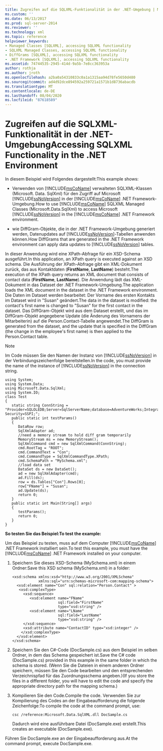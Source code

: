 ```yaml
---
title: Zugreifen auf die SQLXML-Funktionalität in der .NET-Umgebung | Microsoft-Dokumentation
ms.custom: ''
ms.date: 06/13/2017
ms.prod: sql-server-2014
ms.reviewer: ''
ms.technology: xml
ms.topic: reference
helpviewer_keywords:
- Managed Classes [SQLXML], accessing SQLXML functionality
- SQLXML Managed Classes, accessing SQLXML functionality
- DiffGrams [SQLXML], accessing SQLXML functionality
- .NET Framework [SQLXML], accessing SQLXML functionality
ms.assetid: 74744535-2945-414d-9a5b-7e8cc363953a
author: rothja
ms.author: jroth
ms.openlocfilehash: a2ba0a54310833c0a1a1315aa94d78fe5650d480
ms.sourcegitcommit: ad4d92dce894592a259721a1571b1d8736abacdb
ms.translationtype: MT
ms.contentlocale: de-DE
ms.lasthandoff: 08/04/2020
ms.locfileid: "87618589"
---
```

# <a name="accessing-sqlxml-functionality-in-the-net-environment"></a><span data-ttu-id="f0a1b-102">Zugreifen auf die SQLXML-Funktionalität in der .NET-Umgebung</span><span class="sxs-lookup"><span data-stu-id="f0a1b-102">Accessing SQLXML Functionality in the .NET Environment</span></span>
  <span data-ttu-id="f0a1b-103">In diesem Beispiel wird Folgendes dargestellt:</span><span class="sxs-lookup"><span data-stu-id="f0a1b-103">This example shows:</span></span>  
  
-   <span data-ttu-id="f0a1b-104">Verwenden von [!INCLUDE[msCoName](../../../includes/msconame-md.md)] verwalteten SQLXML-Klassen (Microsoft. Data. SqlXml) für den Zugriff auf Microsoft [!INCLUDE[ssNoVersion](../../../includes/ssnoversion-md.md)] in der [!INCLUDE[msCoName](../../../includes/msconame-md.md)] .NET Framework-Umgebung.</span><span class="sxs-lookup"><span data-stu-id="f0a1b-104">How to use [!INCLUDE[msCoName](../../../includes/msconame-md.md)] SQLXML Managed Classes (Microsoft.Data.SqlXml) to access Microsoft [!INCLUDE[ssNoVersion](../../../includes/ssnoversion-md.md)] in the [!INCLUDE[msCoName](../../../includes/msconame-md.md)] .NET Framework environment.</span></span>  
  
-   <span data-ttu-id="f0a1b-105">wie DiffGram-Objekte, die in der .NET Framework-Umgebung generiert werden, Datenupdates auf [!INCLUDE[ssNoVersion](../../../includes/ssnoversion-md.md)]-Tabellen anwenden können.</span><span class="sxs-lookup"><span data-stu-id="f0a1b-105">How DiffGrams that are generated in the .NET Framework environment can apply data updates to [!INCLUDE[ssNoVersion](../../../includes/ssnoversion-md.md)] tables.</span></span>  
  
 <span data-ttu-id="f0a1b-106">In dieser Anwendung wird eine XPath-Abfrage für ein XSD-Schema ausgeführt.</span><span class="sxs-lookup"><span data-stu-id="f0a1b-106">In this application, an XPath query is executed against an XSD schema.</span></span> <span data-ttu-id="f0a1b-107">Die Ausführung der XPath-Abfrage gibt ein XML-Dokument zurück, das aus Kontaktdaten (**FirstName**, **LastName**) besteht.</span><span class="sxs-lookup"><span data-stu-id="f0a1b-107">The execution of the XPath query returns an XML document that consists of contact data (**FirstName**, **LastName**).</span></span> <span data-ttu-id="f0a1b-108">Die Anwendung lädt das XML-Dokument in das Dataset der .NET Framework-Umgebung.</span><span class="sxs-lookup"><span data-stu-id="f0a1b-108">The application loads the XML document in the dataset in the .NET Framework environment.</span></span> <span data-ttu-id="f0a1b-109">Die Daten im Dataset werden bearbeitet: Der Vorname des ersten Kontakts im Dataset wird in "Susan" geändert.</span><span class="sxs-lookup"><span data-stu-id="f0a1b-109">The data in the dataset is modified: the contact's first name is changed to "Susan" for the first contact in the dataset.</span></span> <span data-ttu-id="f0a1b-110">Das DiffGram-Objekt wird aus dem Dataset erstellt, und das im DiffGram-Objekt angegebene Update (die Änderung des Vornamens der Mitarbeiterin) auf die Person.Contact-Tabelle angewendet.</span><span class="sxs-lookup"><span data-stu-id="f0a1b-110">The DiffGram is generated from the dataset, and the update that is specified in the DiffGram (the change in the employee's first name) is then applied to the Person.Contact table.</span></span>  
  
> [!NOTE]  
>  <span data-ttu-id="f0a1b-111">Im Code müssen Sie den Namen der Instanz von [!INCLUDE[ssNoVersion](../../../includes/ssnoversion-md.md)] in der Verbindungszeichenfolge bereitstellen.</span><span class="sxs-lookup"><span data-stu-id="f0a1b-111">In the code, you must provide the name of the instance of [!INCLUDE[ssNoVersion](../../../includes/ssnoversion-md.md)] in the connection string.</span></span>  
  
```  
using System;  
using System.Data;  
using Microsoft.Data.SqlXml;  
using System.IO;  
class Test  
{  
   static string ConnString = "Provider=SQLOLEDB;Server=SqlServerName;database=AdventureWorks;Integrated Security=SSPI;";  
   public static int testParams()  
   {  
      DataRow row;  
      SqlXmlAdapter ad;  
      //need a memory stream to hold diff gram temporarily  
      MemoryStream ms = new MemoryStream();  
      SqlXmlCommand cmd = new SqlXmlCommand(ConnString);  
      cmd.RootTag = "ROOT";  
      cmd.CommandText = "Con";  
      cmd.CommandType = SqlXmlCommandType.XPath;  
      cmd.SchemaPath = "MySchema.xml";  
      //load data set  
      DataSet ds = new DataSet();  
      ad = new SqlXmlAdapter(cmd);  
      ad.Fill(ds);  
      row = ds.Tables["Con"].Rows[0];  
      row["FName"] = "Susan";  
      ad.Update(ds);  
      return 0;  
   }  
   public static int Main(String[] args)  
   {  
      testParams();  
      return 0;  
   }  
}  
```  
  
 <span data-ttu-id="f0a1b-112">**So testen Sie das Beispiel:**</span><span class="sxs-lookup"><span data-stu-id="f0a1b-112">**To test the example:**</span></span>  
  
 <span data-ttu-id="f0a1b-113">Um das Beispiel zu testen, muss auf dem Computer [!INCLUDE[msCoName](../../../includes/msconame-md.md)] .NET Framework installiert sein.</span><span class="sxs-lookup"><span data-stu-id="f0a1b-113">To test this example, you must have the [!INCLUDE[msCoName](../../../includes/msconame-md.md)] .NET Framework installed on your computer.</span></span>  
  
1.  <span data-ttu-id="f0a1b-114">Speichern Sie dieses XSD-Schema (MySchema.xml) in einem Ordner:</span><span class="sxs-lookup"><span data-stu-id="f0a1b-114">Save this XSD schema (MySchema.xml) in a folder:</span></span>  
  
    ```  
    <xsd:schema xmlns:xsd="http://www.w3.org/2001/XMLSchema"  
                xmlns:sql="urn:schemas-microsoft-com:mapping-schema">  
      <xsd:element name="Con" sql:relation="Person.Contact" >  
       <xsd:complexType>  
         <xsd:sequence>  
            <xsd:element name="FName"    
                         sql:field="FirstName"   
                         type="xsd:string" />   
            <xsd:element name="LName"    
                         sql:field="LastName"    
                         type="xsd:string" />  
         </xsd:sequence>  
         <xsd:attribute name="ContactID" type="xsd:integer" />  
        </xsd:complexType>  
      </xsd:element>  
    </xsd:schema>  
    ```  
  
2.  <span data-ttu-id="f0a1b-115">Speichern Sie den C#-Code (DocSample.cs) aus dem Beispiel im selben Ordner, in dem das Schema gespeichert ist.</span><span class="sxs-lookup"><span data-stu-id="f0a1b-115">Save the C# code (DocSample.cs) provided in this example in the same folder in which the schema is stored.</span></span> <span data-ttu-id="f0a1b-116">(Wenn Sie die Dateien in einem anderen Ordner speichern, müssen Sie den Code bearbeiten und den entsprechenden Verzeichnispfad für das Zuordnungsschema angeben.)</span><span class="sxs-lookup"><span data-stu-id="f0a1b-116">(If you store the files in a different folder, you will have to edit the code and specify the appropriate directory path for the mapping schema.)</span></span>  
  
3.  <span data-ttu-id="f0a1b-117">Kompilieren Sie den Code.</span><span class="sxs-lookup"><span data-stu-id="f0a1b-117">Compile the code.</span></span> <span data-ttu-id="f0a1b-118">Verwenden Sie zur Kompilierung des Codes an der Eingabeaufforderung die folgende Zeichenfolge:</span><span class="sxs-lookup"><span data-stu-id="f0a1b-118">To compile the code at the command prompt, use:</span></span>  
  
    ```  
    csc /reference:Microsoft.Data.SqlXML.dll DocSample.cs  
    ```  
  
     <span data-ttu-id="f0a1b-119">Dadurch wird eine ausführbare Datei (DocSample.exe) erstellt.</span><span class="sxs-lookup"><span data-stu-id="f0a1b-119">This creates an executable (DocSample.exe).</span></span>  
  
 <span data-ttu-id="f0a1b-120">Führen Sie DocSample.exe an der Eingabeaufforderung aus.</span><span class="sxs-lookup"><span data-stu-id="f0a1b-120">At the command prompt, execute DocSample.exe.</span></span>  
  
  
